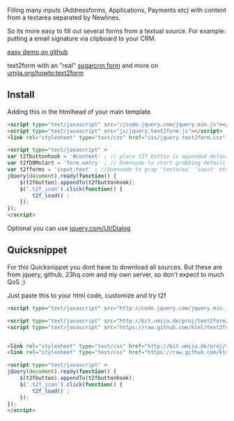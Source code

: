 Filling many inputs (Addressforms, Applications, Payments etc) with content from a textarea separated by Newlines.

So its more easy to fill out several forms from a textual source. For example: putting a email signature via clipboard to your CRM.


[easy demo on github](http://klml.github.com/text2form.jquery/)

text2form with an "real" [sugarcrm form](http://bit.umija.de/proj/text2form/jquery.text2form/jquery.text2form_sugarcrm.html) and more on [umija.org/howto:text2form](http://umija.org/howto:text2form)

## Install
Adding this in the htmlhead of your main template.

```html
<script type="text/javascript" src="//code.jquery.com/jquery.min.js"></script>
<script type="text/javascript" src="js/jquery.text2form.js"></script>
<link rel="stylesheet" type="text/css" href="css/jquery.text2form.css" />

<script type="text/javascript" >
var t2fbuttonhook = '#content' ; // place t2f botton is appended default 'body'
var t2fDOMstart = 'form.entry' ; // Domnnode to start grabbing default 'body'
var t2fforms = 'input:text' ; //Domnnode to grap 'textarea' 'input' etc  default 'input:text' to hide hidden
jQuery(document).ready(function() {
    $(t2fbutton).appendTo(t2fbuttonhook);
    $('.t2f_icon').click(function() {     
        t2f_load() ;
    });
});
</script>
```

Optional you can use [jquery.com/UI/Dialog](http://docs.jquery.com/UI/Dialog)

## Quicksnippet

For this Quicksnippet you dont have to download all sources. But these are from jquery, github, 23hq.com and my own server, so don't expect to much QoS ;)

Just paste this to your html code, customize and try t2f

```html
<script type="text/javascript" src="http://code.jquery.com/jquery.min.js"></script>

<script type="text/javascript" src="http://bit.umija.de/proj/text2form/jquery.text2form/jquery-ui-1.8.1.custom.min.js"></script>
<script type="text/javascript" src="https://raw.github.com/klml/text2form.jquery/master/css/jquery.text2form.css"></script>


<link rel="stylesheet" type="text/css" href="http://bit.umija.de/proj/text2form/jquery.text2form/ui-lightness/jquery-ui-1.8.1.custom.css" />
<link rel="stylesheet" type="text/css" href="https://raw.github.com/klml/text2form.jquery/master/js/jquery.text2form.js" />

<script type="text/javascript" >
jQuery(document).ready(function() {
    $(t2fbutton).appendTo(t2fbuttonhook);
    $('.t2f_icon').click(function() {
        t2f_load() ;
    });
});
</script>
```
